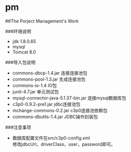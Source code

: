 # pm
##The Porject Management's Work

###环境说明
- jdk 1.8.0.65
- mysql
- Tomcat 8.0

###导入包说明
- commons-dbcp-1.4.jar	连接连接池包
- commons-pool-1.3.jar	生成连接池包
- commons-io-1.4			IO包
- junit-4.7.jar			  	单元测试包
- mysql-connector-java-5.1.37-bin.jar	连接mysql数据库包
- c3p0-0.9.2-pre1.jar	jdbc连接池包
- mchange-commons-0.2.jar	c3p0连接池依赖包
- commons-dbutils-1.4.jar	JDBC操作封装包

###注意事项
- 数据库配置文件在src/c3p0-config.xml  
  修改jdbcUrl，driverClass，user，password即可。